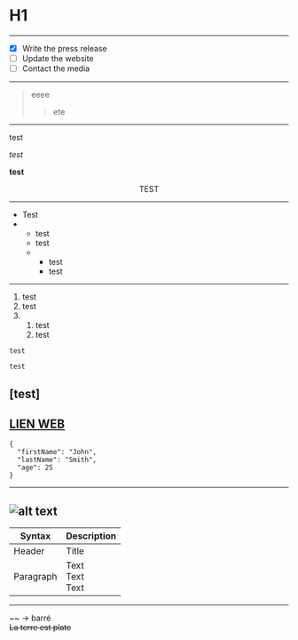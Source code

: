 # H1
---
- [x] Write the press release
- [ ] Update the website
- [ ] Contact the media 
---
>eeee
>>ete
---
test

*test*

**test**

<center>TEST</center>

---
- Test
- - test
  - test
  -  - test
     - test
---
1. test
2. test
3.  1. test
    2. test

`test`

``test``

[test]
---
[LIEN WEB](https://www.example.com)
---

```
{
  "firstName": "John",
  "lastName": "Smith",
  "age": 25
}
``` 
---
![alt text](image.jpg)
---
| Syntax | Description |
| ------ | ----------- |
| Header | Title |
| Paragraph | Text<br>Text<br>Text| 
---
~~ -> barré <br>
~~La terre est plate~~

 